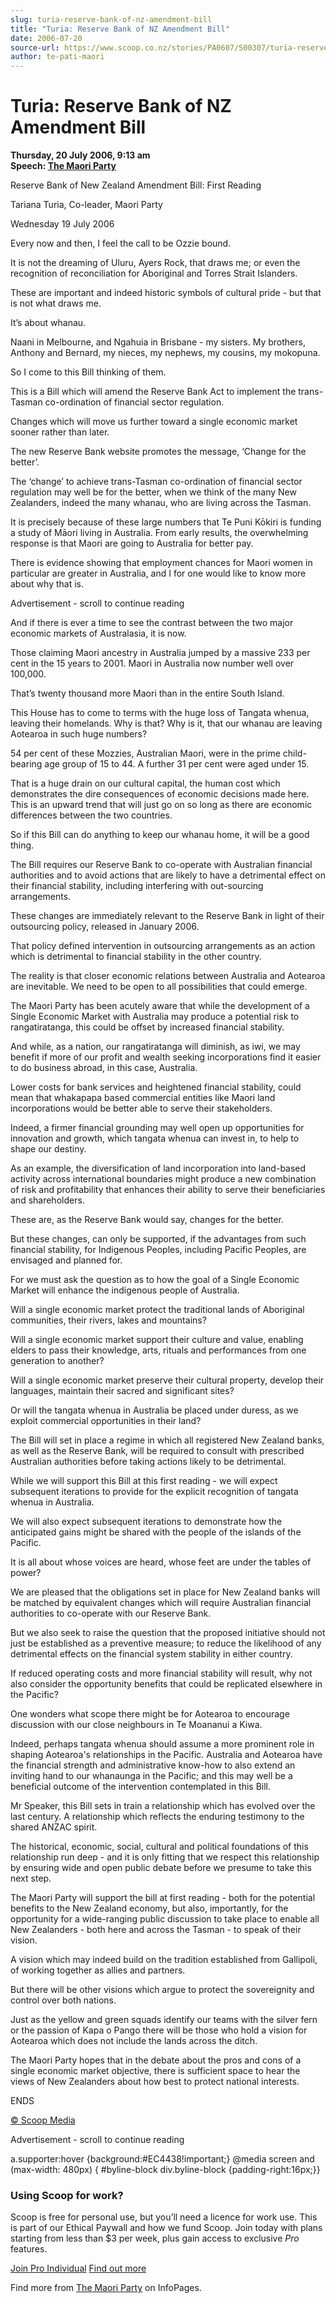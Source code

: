 ```yaml
---
slug: turia-reserve-bank-of-nz-amendment-bill
title: "Turia: Reserve Bank of NZ Amendment Bill"
date: 2006-07-20
source-url: https://www.scoop.co.nz/stories/PA0607/S00307/turia-reserve-bank-of-nz-amendment-bill.htm
author: te-pati-maori
---
```

Turia: Reserve Bank of NZ Amendment Bill
========================================

**Thursday, 20 July 2006, 9:13 am**  
**Speech: [The Maori Party](https://info.scoop.co.nz/The_Maori_Party)**

Reserve Bank of New Zealand Amendment Bill: First Reading

Tariana Turia, Co-leader, Maori Party

Wednesday 19 July 2006

Every now and then, I feel the call to be Ozzie bound.

It is not the dreaming of Uluru, Ayers Rock, that draws me; or even the recognition of reconciliation for Aboriginal and Torres Strait Islanders.

These are important and indeed historic symbols of cultural pride - but that is not what draws me.

It’s about whanau.

Naani in Melbourne, and Ngahuia in Brisbane - my sisters. My brothers, Anthony and Bernard, my nieces, my nephews, my cousins, my mokopuna.

So I come to this Bill thinking of them.

This is a Bill which will amend the Reserve Bank Act to implement the trans-Tasman co-ordination of financial sector regulation.

Changes which will move us further toward a single economic market sooner rather than later.

The new Reserve Bank website promotes the message, ‘Change for the better’.

The ‘change’ to achieve trans-Tasman co-ordination of financial sector regulation may well be for the better, when we think of the many New Zealanders, indeed the many whanau, who are living across the Tasman.

It is precisely because of these large numbers that Te Puni Kōkiri is funding a study of Māori living in Australia. From early results, the overwhelming response is that Maori are going to Australia for better pay.

There is evidence showing that employment chances for Maori women in particular are greater in Australia, and I for one would like to know more about why that is.

Advertisement - scroll to continue reading





And if there is ever a time to see the contrast between the two major economic markets of Australasia, it is now.

Those claiming Maori ancestry in Australia jumped by a massive 233 per cent in the 15 years to 2001. Maori in Australia now number well over 100,000.

That’s twenty thousand more Maori than in the entire South Island.

This House has to come to terms with the huge loss of Tangata whenua, leaving their homelands. Why is that? Why is it, that our whanau are leaving Aotearoa in such huge numbers?

54 per cent of these Mozzies, Australian Maori, were in the prime child-bearing age group of 15 to 44. A further 31 per cent were aged under 15.

That is a huge drain on our cultural capital, the human cost which demonstrates the dire consequences of economic decisions made here. This is an upward trend that will just go on so long as there are economic differences between the two countries.

So if this Bill can do anything to keep our whanau home, it will be a good thing.

The Bill requires our Reserve Bank to co-operate with Australian financial authorities and to avoid actions that are likely to have a detrimental effect on their financial stability, including interfering with out-sourcing arrangements.

These changes are immediately relevant to the Reserve Bank in light of their outsourcing policy, released in January 2006.

That policy defined intervention in outsourcing arrangements as an action which is detrimental to financial stability in the other country.

The reality is that closer economic relations between Australia and Aotearoa are inevitable. We need to be open to all possibilities that could emerge.

The Maori Party has been acutely aware that while the development of a Single Economic Market with Australia may produce a potential risk to rangatiratanga, this could be offset by increased financial stability.

And while, as a nation, our rangatiratanga will diminish, as iwi, we may benefit if more of our profit and wealth seeking incorporations find it easier to do business abroad, in this case, Australia.

Lower costs for bank services and heightened financial stability, could mean that whakapapa based commercial entities like Maori land incorporations would be better able to serve their stakeholders.

Indeed, a firmer financial grounding may well open up opportunities for innovation and growth, which tangata whenua can invest in, to help to shape our destiny.

As an example, the diversification of land incorporation into land-based activity across international boundaries might produce a new combination of risk and profitability that enhances their ability to serve their beneficiaries and shareholders.

These are, as the Reserve Bank would say, changes for the better.

But these changes, can only be supported, if the advantages from such financial stability, for Indigenous Peoples, including Pacific Peoples, are envisaged and planned for.

For we must ask the question as to how the goal of a Single Economic Market will enhance the indigenous people of Australia.

Will a single economic market protect the traditional lands of Aboriginal communities, their rivers, lakes and mountains?

Will a single economic market support their culture and value, enabling elders to pass their knowledge, arts, rituals and performances from one generation to another?

Will a single economic market preserve their cultural property, develop their languages, maintain their sacred and significant sites?

Or will the tangata whenua in Australia be placed under duress, as we exploit commercial opportunities in their land?

The Bill will set in place a regime in which all registered New Zealand banks, as well as the Reserve Bank, will be required to consult with prescribed Australian authorities before taking actions likely to be detrimental.

While we will support this Bill at this first reading - we will expect subsequent iterations to provide for the explicit recognition of tangata whenua in Australia.

We will also expect subsequent iterations to demonstrate how the anticipated gains might be shared with the people of the islands of the Pacific.

It is all about whose voices are heard, whose feet are under the tables of power?

We are pleased that the obligations set in place for New Zealand banks will be matched by equivalent changes which will require Australian financial authorities to co-operate with our Reserve Bank.

But we also seek to raise the question that the proposed initiative should not just be established as a preventive measure; to reduce the likelihood of any detrimental effects on the financial system stability in either country.

If reduced operating costs and more financial stability will result, why not also consider the opportunity benefits that could be replicated elsewhere in the Pacific?

One wonders what scope there might be for Aotearoa to encourage discussion with our close neighbours in Te Moananui a Kiwa.

Indeed, perhaps tangata whenua should assume a more prominent role in shaping Aotearoa's relationships in the Pacific. Australia and Aotearoa have the financial strength and administrative know-how to also extend an inviting hand to our whanaunga in the Pacific; and this may well be a beneficial outcome of the intervention contemplated in this Bill.

Mr Speaker, this Bill sets in train a relationship which has evolved over the last century. A relationship which reflects the enduring testimony to the shared ANZAC spirit.

The historical, economic, social, cultural and political foundations of this relationship run deep - and it is only fitting that we respect this relationship by ensuring wide and open public debate before we presume to take this next step.

The Maori Party will support the bill at first reading - both for the potential benefits to the New Zealand economy, but also, importantly, for the opportunity for a wide-ranging public discussion to take place to enable all New Zealanders - both here and across the Tasman - to speak of their vision.

A vision which may indeed build on the tradition established from Gallipoli, of working together as allies and partners.

But there will be other visions which argue to protect the sovereignity and control over both nations.

Just as the yellow and green squads identify our teams with the silver fern or the passion of Kapa o Pango there will be those who hold a vision for Aotearoa which does not include the lands across the ditch.

The Maori Party hopes that in the debate about the pros and cons of a single economic market objective, there is sufficient space to hear the views of New Zealanders about how best to protect national interests.

ENDS

[© Scoop Media](http://www.scoop.co.nz/about/terms.html)  

Advertisement - scroll to continue reading



a.supporter:hover {background:#EC4438!important;} @media screen and (max-width: 480px) { #byline-block div.byline-block {padding-right:16px;}}

### Using Scoop for work?

Scoop is free for personal use, but you’ll need a licence for work use. This is part of our Ethical Paywall and how we fund Scoop. Join today with plans starting from less than $3 per week, plus gain access to exclusive _Pro_ features.  
  
[Join Pro Individual](https://pro.scoop.co.nz/Individual/?from=ProIn24) [Find out more](https://pro.scoop.co.nz/using-scoop-for-work/?from=ProIn24)

Find more from [The Maori Party](https://info.scoop.co.nz/The_Maori_Party) on InfoPages.